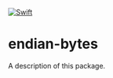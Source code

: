 [![Swift](https://github.com/nixberg/endianbytes-swift/actions/workflows/swift.yml/badge.svg)](
https://github.com/nixberg/endianbytes-swift/actions/workflows/swift.yml)

# endian-bytes

A description of this package.
